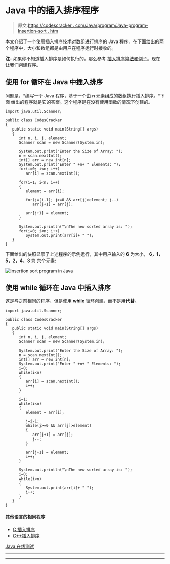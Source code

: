 # Java 中的插入排序程序

> 原文:[https://codescracker . com/Java/program/Java-program-Insertion-sort . htm](https://codescracker.com/java/program/java-program-Insertion-sort.htm)

本文介绍了一个使用插入排序技术对数组进行排序的 Java 程序。在下面给出的两个程序中，大小和数组都是由用户在程序运行时接收的。

**注-** 如果你不知道插入排序是如何执行的，那么参考 [插入排序算法和例子](/computer-fundamental/insertion-sort.htm)。现在让我们创建程序。

## 使用 for 循环在 Java 中插入排序

问题是，*编写一个 Java 程序，基于一个由 **n** 元素组成的数组执行插入排序。*下面 给出的程序就是它的答案。这个程序是在没有使用函数的情况下创建的。

```
import java.util.Scanner;

public class CodesCracker
{
   public static void main(String[] args)
   {
      int n, i, j, element;
      Scanner scan = new Scanner(System.in);

      System.out.print("Enter the Size of Array: ");
      n = scan.nextInt();
      int[] arr = new int[n];
      System.out.print("Enter " +n+ " Elements: ");
      for(i=0; i<n; i++)
         arr[i] = scan.nextInt();

      for(i=1; i<n; i++)
      {
         element = arr[i];

         for(j=(i-1); j>=0 && arr[j]>element; j--)
            arr[j+1] = arr[j];

         arr[j+1] = element;
      }

      System.out.println("\nThe new sorted array is: ");
      for(i=0; i<n; i++)
         System.out.print(arr[i]+ " ");
   }
}
```

下面给出的快照显示了上述程序的示例运行，其中用户输入的 **6** 为大小， **6，1，5，2，4，3** 为 六个元素:

![insertion sort program in Java](../Images/fa695ef8f59a8e04931280588c11efb1.png)

## 使用 while 循环在 Java 中插入排序

这是与之前相同的程序，但是使用 **while** 循环创建，而不是用**代替**。

```
import java.util.Scanner;

public class CodesCracker
{
   public static void main(String[] args)
   {
      int n, i, j, element;
      Scanner scan = new Scanner(System.in);

      System.out.print("Enter the Size of Array: ");
      n = scan.nextInt();
      int[] arr = new int[n];
      System.out.print("Enter " +n+ " Elements: ");
      i=0;
      while(i<n)
      {
         arr[i] = scan.nextInt();
         i++;
      }

      i=1;
      while(i<n)
      {
         element = arr[i];

         j=i-1;
         while(j>=0 && arr[j]>element)
         {
            arr[j+1] = arr[j];
            j--;
         }

         arr[j+1] = element;
         i++;
      }

      System.out.println("\nThe new sorted array is: ");
      i=0;
      while(i<n)
      {
         System.out.print(arr[i]+ " ");
         i++;
      }
   }
}
```

#### 其他语言的相同程序

*   [C 插入排序](/c/program/c-program-Insertion-sort.htm)
*   [C++插入排序](/cpp/program/cpp-program-Insertion-sort.htm)

[Java 在线测试](/exam/showtest.php?subid=1)

* * *

* * *